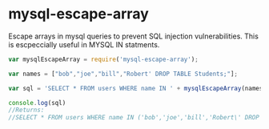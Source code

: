 # mysql-escape-array
Escape arrays in mysql queries to prevent SQL injection vulnerabilities. This is escpeccially useful in MYSQL IN statments.

```js
var mysqlEscapeArray = require('mysql-escape-array');

var names = ["bob","joe","bill","Robert' DROP TABLE Students;"];

var sql = 'SELECT * FROM users WHERE name IN ' + mysqlEscapeArray(names);

console.log(sql)
//Returns:
//SELECT * FROM users WHERE name IN ('bob','joe','bill','Robert\' DROP TABLE Students;')
